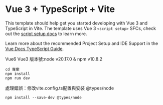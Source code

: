 # Vue 3 + TypeScript + Vite

This template should help get you started developing with Vue 3 and TypeScript in Vite. The template uses Vue 3 `<script setup>` SFCs, check out the [script setup docs](https://v3.vuejs.org/api/sfc-script-setup.html#sfc-script-setup) to learn more.

Learn more about the recommended Project Setup and IDE Support in the [Vue Docs TypeScript Guide](https://vuejs.org/guide/typescript/overview.html#project-setup).


Vue6 Vue3
版本號:node v20.17.0 & npm v10.8.2
```
cd 專案
npm install
npm run dev
```

處理錯誤：修改vite.config.ts配置與安裝 @types/node
```
npm install --save-dev @types/node
```

